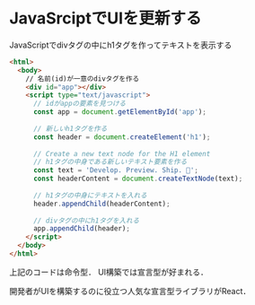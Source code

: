 # JavaSrciptでUIを更新する

JavaScriptでdivタグの中にh1タグを作ってテキストを表示する

```html
<html>
  <body>
    // 名前(id)が一意のdivタグを作る
    <div id="app"></div>
    <script type="text/javascript">
      // idがappの要素を見つける
      const app = document.getElementById('app');
 
      // 新しいh1タグを作る
      const header = document.createElement('h1');
 
      // Create a new text node for the H1 element
      // h1タグの中身である新しいテキスト要素を作る
      const text = 'Develop. Preview. Ship. 🚀';
      const headerContent = document.createTextNode(text);
 
      // h1タグの中身にテキストを入れる
      header.appendChild(headerContent);
 
      // divタグの中にh1タグを入れる
      app.appendChild(header);
    </script>
  </body>
</html>
```

上記のコードは命令型．
UI構築では宣言型が好まれる．

開発者がUIを構築するのに役立つ人気な宣言型ライブラリがReact．

